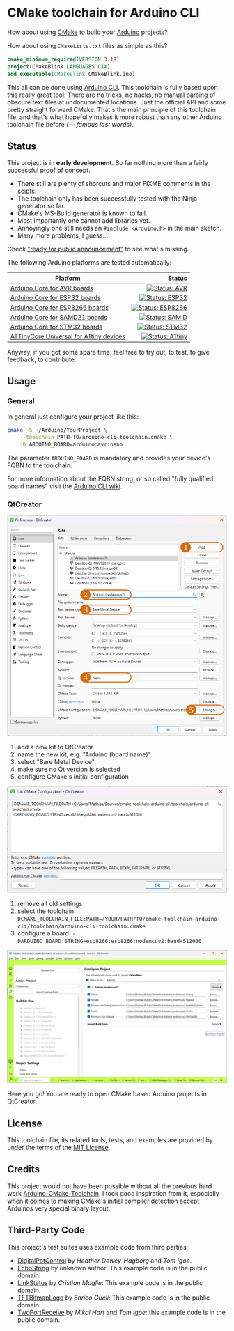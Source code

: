 # CMake toolchain for Arduino CLI

How about using [CMake](https://cmake.org) to build your [Arduino](https://arduino.cc/) projects?

How about using `CMakeLists.txt` files as simple as this?

```CMake
cmake_minimum_required(VERSION 3.19)
project(CMakeBlink LANGUAGES CXX)
add_executable(CMakeBlink CMakeBlink.ino)
```

This all can be done using [Arduino CLI](https://github.com/arduino/arduino-cli).
This toolchain is fully based upon this really great tool: There are no tricks, no hacks, 
no manual parsing of obscure text files at undocumented locations. Just the official
API and some pretty straight forward CMake. That's the main principle of this toolchain
file, and that's what hopefully makes it more robust than any other Arduino toolchain
file before *(— famous last words)*.

## Status

This project is in **early development**.
So far nothing more than a fairly successful proof of concept.

- There still are plenty of shorcuts and major FIXME comments in the scipts.
- The toolchain only has been successfully tested with the Ninja generator so far.
- CMake's MS-Build generator is known to fail.
- Most importantly one cannot add libraries yet.
- Annoyingly one still needs an `#include <Arduino.h>` in the main sketch.
- Many more problems, I guess...

Check ["ready for public announcement"][milestone-2] to see what's missing.

The following Arduino platforms are tested automatically:

| Platform                                               | Status                                                    |
| ------------------------------------------------------ | --------------------------------------------------------: |
| [Arduino Core for AVR boards][arduino-avr]             | [![Status: AVR    ][arduino-avr.svg]    ][workflows/main] |
| [Arduino Core for ESP32 boards][arduino-esp32]         | [![Status: ESP32  ][arduino-esp32.svg]  ][workflows/main] |
| [Arduino Core for ESP8266 boards][arduino-esp8266]     | [![Status: ESP8266][arduino-esp8266.svg]][workflows/main] |
| [Arduino Core for SAMD21 boards][arduino-samd]         | [![Status: SAM D  ][arduino-samd.svg]   ][workflows/main] |
| [Arduino Core for STM32 boards][arduino-stm32]         | [![Status: STM32  ][arduino-stm32.svg]  ][workflows/main] |
| [ATTinyCore Universal for ATtiny devices][attiny-core] | [![Status: ATtiny ][attiny-core.svg]    ][workflows/main] |

Anyway, if you got some spare time, feel free to try out, to test, to give feedback,
to contribute.

## Usage
### General

In general just configure your project like this:

```Bash
cmake -S ~/Arduino/YourProject \
    --toolchain PATH-TO/arduino-cli-toolchain.cmake \
    -D ARDUINO_BOARD=arduino:avr:nano
```

The parameter `ARDUINO_BOARD` is mandatory and provides your device's FQBN to the toolchain.

For more information about the FQBN string, or so called "fully qualified board names" visit
the [Arduino CLI wiki](https://arduino.github.io/arduino-cli/1.0/FAQ/#whats-the-fqbn-string).

### QtCreator

![Setup a new kit](.assets/qtcreator-kit-setup.png)

1. add a new kit to QtCreator
2. name the new kit, e.g. "Arduino (board name)"
3. select "Bare Metal Device"
4. make sure no Qt version is selected
5. configure CMake's initial configuration

![Configure the kit's CMake settings](.assets/qtcreator-kit-setup-cmake.png)

1. remove all old settings
2. select the toolchain: `-DCMAKE_TOOLCHAIN_FILE:PATH=/YOUR/PATH/TO/cmake-toolchain-arduino-cli/toolchain/arduino-cli-toolchain.cmake`
3. configure a board: `-DARDUINO_BOARD:STRING=esp8266:esp8266:nodemcuv2:baud=512000`

![Setup a project](.assets/qtcreator-project-setup.png)

Here you go! You are ready to open CMake based Arduino projects in QtCreator.

## License

This toolchain file, its related tools, tests, and examples are provided by under the terms
of the [MIT License](LICENSE).

## Credits

This project would not have been possible without all the previous hard work
[Arduino-CMake-Toolchain](https://github.com/a9183756-gh/Arduino-CMake-Toolchain).
I took good inspiration from it, especially when it comes to making CMake's initial
compiler detection accept Arduinos very special binary layout.

## Third-Party Code

This project's test suites uses example code from third parties:

* [DigitalPotControl](tests/DigitalPotControl/DigitalPotControl.ino)
  by _Heather Dewey-Hagborg_ and _Tom Igoe_.
* [EchoString](tests/EchoString/EchoString.ino)
  by unknown author: This example code is in the public domain.
* [LinkStatus](tests/LinkStatus/LinkStatus.ino)
  by _Cristian Maglie_: This example code is in the public domain.
* [TFTBitmapLogo](tests/TFTBitmapLogo/TFTBitmapLogo.ino)
  by _Enrico Gueli_: This example code is in the public domain.
* [TwoPortReceive](tests/TwoPortReceive/TwoPortReceive.ino)
  by _Mikal Hart_ and _Tom Igoe_: this example code is in the public domain.

<!-- The following are the link reference definitions used in this document -->

[arduino-avr]:          https://github.com/arduino/ArduinoCore-avr
[arduino-samd]:         https://github.com/arduino/ArduinoCore-samd
[arduino-esp32]:        https://github.com/arduino/arduino-esp32
[arduino-esp8266]:      https://github.com/esp8266/Arduino
[arduino-stm32]:        https://github.com/stm32duino/Arduino_Core_STM32
[attiny-core]:          https://github.com/SpenceKonde/ATTinyCore

[arduino-avr.svg]:      https://github.com/hasselmm/cmake-toolchain-arduino-cli/actions/workflows/badge-arduino-avr.yml/badge.svg
[arduino-esp32.svg]:    https://github.com/hasselmm/cmake-toolchain-arduino-cli/actions/workflows/badge-esp32.yml/badge.svg
[arduino-esp8266.svg]:  https://github.com/hasselmm/cmake-toolchain-arduino-cli/actions/workflows/badge-esp8266.yml/badge.svg
[arduino-samd.svg]:     https://github.com/hasselmm/cmake-toolchain-arduino-cli/actions/workflows/badge-arduino-samd.yml/badge.svg
[arduino-stm32.svg]:    https://github.com/hasselmm/cmake-toolchain-arduino-cli/actions/workflows/badge-stm32.yml/badge.svg
[attiny-core.svg]:      https://github.com/hasselmm/cmake-toolchain-arduino-cli/actions/workflows/badge-attinycore.yml/badge.svg
[workflows/main]:       https://github.com/hasselmm/cmake-toolchain-arduino-cli/actions/workflows/main.yml

[milestone-2]:          https://github.com/hasselmm/cmake-toolchain-arduino-cli/milestone/2
